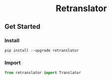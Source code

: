 <div align="center">

# Retranslator

</div>

## Get Started

### Install
```pip install --upgrade retranslator```

### Import
```python
from retranslator import Translator
```
